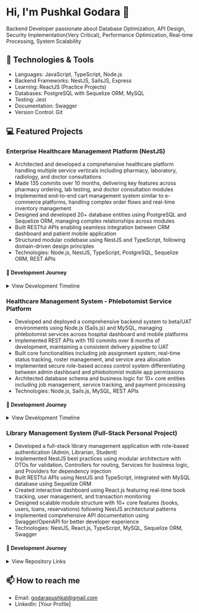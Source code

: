 # Hi, I'm Pushkal Godara 👋
Backend Developer passionate about Database Optimization, API Design, Security Implementation(Very Critical), Performance Optimization, Real-time Processing, System Scalability 

## 🔧 Technologies & Tools
- Languages: JavaScript, TypeScript, Node.js
- Backend Frameworks: NestJS, SailsJS, Express
- Learning: ReactJS (Practice Projects)
- Databases: PostgreSQL with Sequelize ORM, MySQL
- Testing: Jest
- Documentation: Swagger
- Version Control: Git

## 💻 Featured Projects

### Enterprise Healthcare Management Platform (NestJS)
- Architected and developed a comprehensive healthcare platform handling multiple service verticals including pharmacy, laboratory, radiology, and doctor consultations
- Made 135 commits over 10 months, delivering key features across pharmacy ordering, lab testing, and doctor consultation modules
- Implemented end-to-end cart management system similar to e-commerce platforms, handling complex order flows and real-time inventory management
- Designed and developed 20+ database entities using PostgreSQL and Sequelize ORM, managing complex relationships across modules
- Built RESTful APIs enabling seamless integration between CRM dashboard and patient mobile application
- Structured modular codebase using NestJS and TypeScript, following domain-driven design principles
- Technologies: Node.js, NestJS, TypeScript, PostgreSQL, Sequelize ORM, REST APIs

#### 🚀 Development Journey
<details>
  <summary>View Development Timeline</summary>

  ![HMS-1 Commit 1](./images/project_medi/cancel_reason_master.png)
  ![HMS-1 Commit 1](./images/project_medi/slot_availability_fn.png)
  ![HMS-1 Commit 1](./images/project_medi/seeder_commits.png)
  ![HMS-1 Commit 1](./images/project_medi/post_slot_reservation.png)
  ![HMS-1 Commit 1](./images/project_medi/getPaymentInfoByCartId_fn.png)
</details>

### Healthcare Management System - Phlebotomist Service Platform
- Developed and deployed a comprehensive backend system to beta/UAT environments using Node.js (Sails.js) and MySQL, managing phlebotomist services across hospital dashboard and mobile platforms
- Implemented REST APIs with 110 commits over 8 months of development, maintaining a consistent delivery pipeline to UAT
- Built core functionalities including job assignment system, real-time status tracking, roster management, and service area allocation
- Implemented secure role-based access control system differentiating between admin dashboard and phlebotomist mobile app permissions
- Architected database schema and business logic for 10+ core entities including job management, service tracking, and payment processing
- Technologies: Node.js, Sails.js, MySQL, REST APIs

#### 🚀 Development Journey
<details>
<summary>View Development Timeline</summary>

![HMS Commit 1](./images/project1/stats_api_1.png)
![HMS Commit 2](./images/project1/stats_api_2.png)
![HMS Commit 3](./images/project1/external_api_2.png)
![HMS Commit 3](./images/project1/job_cancelled_status_logic.png)

</details>

### Library Management System (Full-Stack Personal Project)
- Developed a full-stack library management application with role-based authentication (Admin, Librarian, Student)
- Implemented NestJS best practices using modular architecture with DTOs for validation, Controllers for routing, Services for business logic, and Providers for dependency injection
- Built RESTful APIs using NestJS and TypeScript, integrated with MySQL database using Sequelize ORM
- Created interactive dashboard using React.js featuring real-time book tracking, user management, and transaction monitoring
- Designed scalable module structure with 10+ core features (books, users, loans, reservations) following NestJS architectural patterns
- Implemented comprehensive API documentation using Swagger/OpenAPI for better developer experience
- Technologies: NestJS, React.js, TypeScript, MySQL, Sequelize ORM, Swagger

#### 🚀 Development Journey
<details>
  <summary>View Repository Links</summary>

  ### Backend Repository
  ![NestJS](https://img.shields.io/badge/NestJS-E0234E?style=flat&logo=nestjs&logoColor=white)
  ![TypeScript](https://img.shields.io/badge/TypeScript-3178C6?style=flat&logo=typescript&logoColor=white)
  ![MySQL](https://img.shields.io/badge/MySQL-4479A1?style=flat&logo=mysql&logoColor=white)
  
  ⚙️ [lib-management-system](https://github.com/YourUsername/lib-management-system)

  ### Frontend Repository
  ![React](https://img.shields.io/badge/React-61DAFB?style=flat&logo=react&logoColor=black)
  
  🎨 [library-management-ui](https://github.com/YourUsername/library-management-ui)
</details>

## 📫 How to reach me
- Email: godarapushkal@gmail.com
- LinkedIn: [Your Profile]
